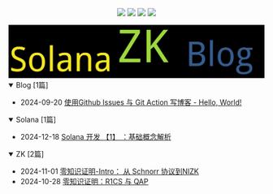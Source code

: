 
<p align='center'>
    <img src="https://badgen.net/github/issues/SpaceStation09//my-notes"/>
    <img src="https://badgen.net/badge/last-commit/2024-12-18 08:52:32"/>
    <img src="https://badgen.net/github/stars/SpaceStation09//my-notes"/>
    <img src="https://badgen.net/github/watchers/SpaceStation09//my-notes"/>
</p>
    
<summary>
    <a href="https://SpaceStation09.github.io//my-notes/"><img src="assets/wordcloud.png" title="词云" alt="词云"></a>
</summary>  

<details open>
<summary>Blog	[1篇]</summary>

- 2024-09-20 [使用Github Issues 与 Git Action 写博客 - Hello, World!](https://github.com/SpaceStation09/my-notes/issues/1) 


</details>
            
<details open>
<summary>Solana	[1篇]</summary>

- 2024-12-18 [Solana 开发 【1】 ：基础概念解析](https://github.com/SpaceStation09/my-notes/issues/5) 


</details>
            
<details open>
<summary>ZK	[2篇]</summary>

- 2024-11-01 [零知识证明-Intro： 从 Schnorr 协议到NIZK](https://github.com/SpaceStation09/my-notes/issues/4) 
- 2024-10-28 [零知识证明：R1CS 与 QAP](https://github.com/SpaceStation09/my-notes/issues/3) 


</details>
            